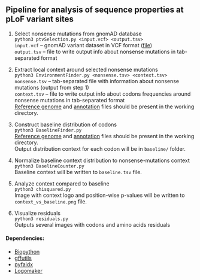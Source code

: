 ## Pipeline for analysis of sequence properties at pLoF variant sites

1. Select nonsense mutations from gnomAD database  
```python3 ptvSelection.py <input.vcf> <output.tsv>```  
```input.vcf``` – gnomAD variant dataset in VCF format ([file](https://storage.googleapis.com/gcp-public-data--gnomad/release/2.1.1/liftover_grch38/vcf/exomes/gnomad.exomes.r2.1.1.sites.liftover_grch38.vcf.bgz))  
```output.tsv``` – file to write output info about nonsense mutations in tab-separated format
 
1. Extract local context around selected nonsense mutations  
```python3 EnvironmentFinder.py <nonsense.tsv> <context.tsv>```  
```nonsense.tsv``` – tab-separated file with information about nonsense mutations (output from step 1)  
```context.tsv``` – file to write output info about codons frequencies around nonsense mutations in tab-separated format  
[Reference genome](http://ftp.ebi.ac.uk/pub/databases/gencode/Gencode_human/release_38/GRCh38.p13.genome.fa.gz) and [annotation](http://ftp.ebi.ac.uk/pub/databases/gencode/Gencode_human/release_38/gencode.v38.chr_patch_hapl_scaff.annotation.gff3.gz) files should be present in the working directory.

1. Construct baseline distribution of codons  
```python3 BaselineFinder.py```  
[Reference genome](http://ftp.ebi.ac.uk/pub/databases/gencode/Gencode_human/release_38/GRCh38.p13.genome.fa.gz) and [annotation](http://ftp.ebi.ac.uk/pub/databases/gencode/Gencode_human/release_38/gencode.v38.chr_patch_hapl_scaff.annotation.gff3.gz) files should be present in the working directory.  
Output distribution context for each codon will be in ```baseline/``` folder.

1. Normalize baseline context distribution to nonsense-mutations context  
```python3 BaselineCounter.py```  
Baseline context will be written to ```baseline.tsv``` file.

1. Analyze context compared to baseline  
```python3 chisquared.py```  
Image with context logo and position-wise p-values will be written to ```context_vs_baseline.png``` file.

1. Visualize residuals  
```python3 residuals.py```  
Outputs several images with codons and amino acids residuals


#### Dependencies:
* [Biopython](https://biopython.org/)
* [gffutils](https://pythonhosted.org/gffutils/)
* [pyfaidx](https://pypi.org/project/pyfaidx/)
* [Logomaker](https://logomaker.readthedocs.io/en/latest/)
